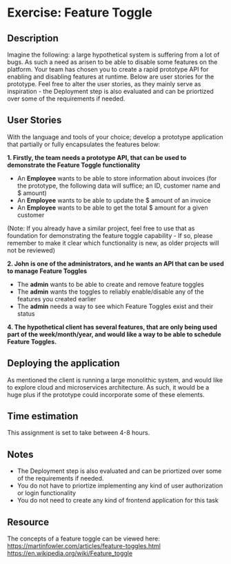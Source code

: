 # Exercise: Feature Toggle

## Description

Imagine the following: a large hypothetical system is suffering from a lot of bugs. As such a need as arisen to be able to disable some features on the platform.
Your team has chosen you to create a rapid prototype API for enabling and disabling features at runtime. Below are user stories for the prototype.
Feel free to alter the user stories, as they mainly serve as inspiration - the Deployment step is also evaluated and can be priortized over some of the requirements
if needed.

## User Stories


With the language and tools of your choice; develop a prototype application that partially or fully encapsulates the features below:

**1. Firstly, the team needs a prototype API, that can be used to demonstrate the Feature Toggle functionality**
  - An **Employee** wants to be able to store information about invoices (for the prototype, the following data will suffice; an ID, customer name and $ amount)
  - An **Employee** wants to be able to update the $ amount of an invoice
  - An **Employee** wants to be able to get the total $ amount for a given customer

(Note: If you already have a similar project, feel free to use that as foundation for demonstrating the feature toggle capability - If so, please remember to make it clear which functionality is new, as older projects will not be reviewed)


**2. John is one of the administrators, and he wants an API that can be used to manage Feature Toggles**
  - The **admin** wants to be able to create and remove feature toggles
  - The **admin** wants the toggles to reliably enable/disable any of the features you created earlier
  - The **admin** needs a way to see which Feature Toggles exist and their status

**4. The hypothetical client has several features, that are only being used part of the week/month/year, and would like a way to be able to schedule Feature Toggles.**


## Deploying the application
As mentioned the client is running a large monolithic system, and would like to explore cloud and microservices architecture. As such, it would be a huge plus if the prototype could incorporate some of these elements.

## Time estimation
This assignment is set to take between 4-8 hours.

## Notes
- The Deployment step is also evaluated and can be priortized over some of the requirements if needed.
- You do not have to priortize implementing any kind of user authorization or login functionality
- You do not need to create any kind of frontend application for this task

## Resource
The concepts of a feature toggle can be viewed here:  
https://martinfowler.com/articles/feature-toggles.html  
https://en.wikipedia.org/wiki/Feature_toggle
